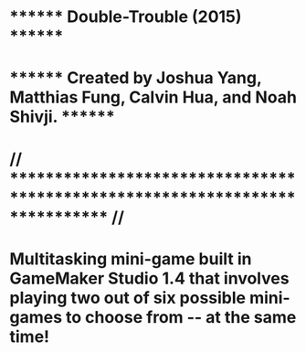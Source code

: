 # ******                           Double-Trouble (2015)                     ******
# ****** Created by Joshua Yang, Matthias Fung, Calvin Hua, and Noah Shivji. ******
# // *************************************************************************** //

# Multitasking mini-game built in GameMaker Studio 1.4 that involves playing two out of six possible mini-games to choose from -- at the same time! 

